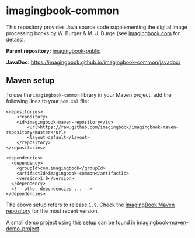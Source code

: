 # imagingbook-common

This repository provides Java source code supplementing
the digital image processing books by W. Burger & M. J. Burge
(see [imagingbook.com](https://imagingbook.com) for details).

**Parent repository:** [imagingbook-public](https://github.com/imagingbook/imagingbook-public)

**JavaDoc:** https://imagingbook.github.io/imagingbook-common/javadoc/

## Maven setup

To use the ``imagingbook-common`` library in your Maven project, add the following lines to your ``pom.xml`` file:
````
<repositories>
    <repository>
	<id>imagingbook-maven-repository</id>
    	<url>https://raw.github.com/imagingbook/imagingbook-maven-repository/master</url>
    	<layout>default</layout>
    </repository>
</repositories>

<dependencies>
  <dependency>
    <groupId>com.imagingbook</groupId>
    <artifactId>imagingbook-common</artifactId>
    <version>1.9</version>
  </dependency>
  <!-- other dependencies ... -->
</dependencies>
````
The above setup refers to release ``1.9``. Check the [ImagingBook Maven repository](https://github.com/imagingbook/imagingbook-maven-repository/tree/master/com/imagingbook/) for the most recent version.

A small demo project using this setup can be found in [imagingbook-maven-demo-project](https://github.com/imagingbook/imagingbook-maven-demo-project).
